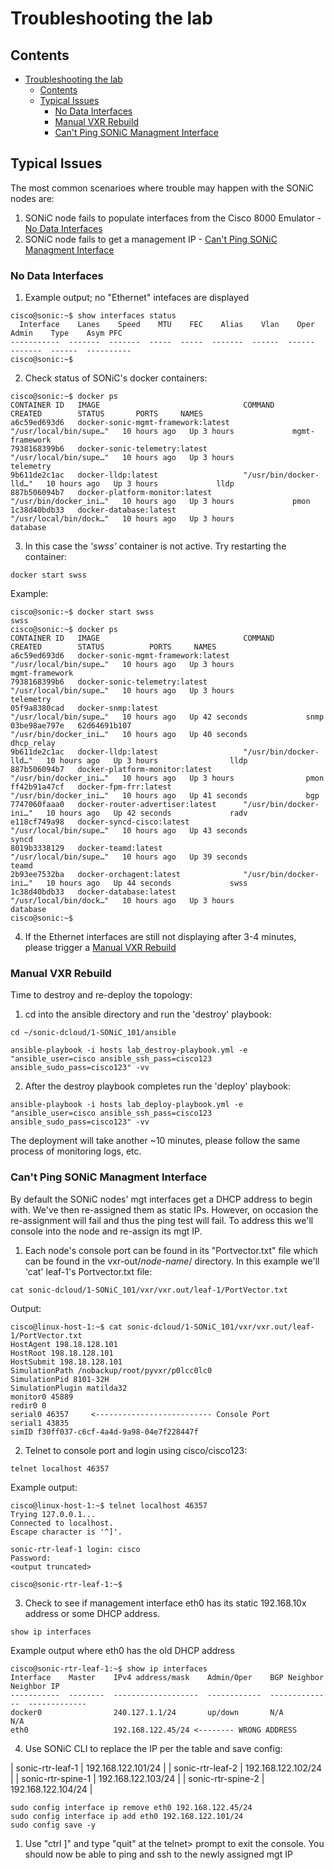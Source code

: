 # Troubleshooting the lab

## Contents
- [Troubleshooting the lab](#troubleshooting-the-lab)
  - [Contents](#contents)
  - [Typical Issues](#typical-issues)
    - [No Data Interfaces](#no-data-interfaces)
    - [Manual VXR Rebuild](#manual-vxr-rebuild)
    - [Can't Ping SONiC Managment Interface](#cant-ping-sonic-managment-interface)
  
## Typical Issues
The most common scenarioes where trouble may happen with the SONiC nodes are:

1. SONiC node fails to populate interfaces from the Cisco 8000 Emulator - [No Data Interfaces](#no-data-interfaces)
2. SONiC node fails to get a management IP - [Can't Ping SONiC Managment Interface](#cant-ping-sonic-managment-interface)

### No Data Interfaces

1. Example output; no "Ethernet" intefaces are displayed
```
cisco@sonic:~$ show interfaces status
  Interface    Lanes    Speed    MTU    FEC    Alias    Vlan    Oper    Admin    Type    Asym PFC
-----------  -------  -------  -----  -----  -------  ------  ------  -------  ------  ----------
cisco@sonic:~$ 
```

2. Check status of SONiC's docker containers:
```
cisco@sonic:~$ docker ps
CONTAINER ID   IMAGE                                COMMAND                  CREATED        STATUS       PORTS     NAMES
a6c59ed693d6   docker-sonic-mgmt-framework:latest   "/usr/local/bin/supe…"   10 hours ago   Up 3 hours             mgmt-framework
7938168399b6   docker-sonic-telemetry:latest        "/usr/local/bin/supe…"   10 hours ago   Up 3 hours             telemetry
9b611de2c1ac   docker-lldp:latest                   "/usr/bin/docker-lld…"   10 hours ago   Up 3 hours             lldp
887b506094b7   docker-platform-monitor:latest       "/usr/bin/docker_ini…"   10 hours ago   Up 3 hours             pmon
1c38d40bdb33   docker-database:latest               "/usr/local/bin/dock…"   10 hours ago   Up 3 hours             database
```

3. In this case the *'swss'* container is not active. Try restarting the container:
```
docker start swss
```
Example:
```
cisco@sonic:~$ docker start swss
swss
cisco@sonic:~$ docker ps
CONTAINER ID   IMAGE                                COMMAND                  CREATED        STATUS          PORTS     NAMES
a6c59ed693d6   docker-sonic-mgmt-framework:latest   "/usr/local/bin/supe…"   10 hours ago   Up 3 hours                mgmt-framework
7938168399b6   docker-sonic-telemetry:latest        "/usr/local/bin/supe…"   10 hours ago   Up 3 hours                telemetry
05f9a8380cad   docker-snmp:latest                   "/usr/local/bin/supe…"   10 hours ago   Up 42 seconds             snmp
03be98ae797e   62d64691b107                         "/usr/bin/docker_ini…"   10 hours ago   Up 40 seconds             dhcp_relay
9b611de2c1ac   docker-lldp:latest                   "/usr/bin/docker-lld…"   10 hours ago   Up 3 hours                lldp
887b506094b7   docker-platform-monitor:latest       "/usr/bin/docker_ini…"   10 hours ago   Up 3 hours                pmon
ff42b91a47cf   docker-fpm-frr:latest                "/usr/bin/docker_ini…"   10 hours ago   Up 41 seconds             bgp
7747060faaa0   docker-router-advertiser:latest      "/usr/bin/docker-ini…"   10 hours ago   Up 42 seconds             radv
e118cf749a98   docker-syncd-cisco:latest            "/usr/local/bin/supe…"   10 hours ago   Up 43 seconds             syncd
8019b3338129   docker-teamd:latest                  "/usr/local/bin/supe…"   10 hours ago   Up 39 seconds             teamd
2b93ee7532ba   docker-orchagent:latest              "/usr/bin/docker-ini…"   10 hours ago   Up 44 seconds             swss
1c38d40bdb33   docker-database:latest               "/usr/local/bin/dock…"   10 hours ago   Up 3 hours                database
cisco@sonic:~$ 
```

4. If the Ethernet interfaces are still not displaying after 3-4 minutes, please trigger a [Manual VXR Rebuild](#manual-vxr-rebuild)

### Manual VXR Rebuild
Time to destroy and re-deploy the topology:

1. cd into the ansible directory and run the 'destroy' playbook:
```
cd ~/sonic-dcloud/1-SONiC_101/ansible

ansible-playbook -i hosts lab_destroy-playbook.yml -e "ansible_user=cisco ansible_ssh_pass=cisco123 ansible_sudo_pass=cisco123" -vv
```
2. After the destroy playbook completes run the 'deploy' playbook:
```
ansible-playbook -i hosts lab_deploy-playbook.yml -e "ansible_user=cisco ansible_ssh_pass=cisco123 ansible_sudo_pass=cisco123" -vv
```
The deployment will take another ~10 minutes, please follow the same process of monitoring logs, etc.


### Can't Ping SONiC Managment Interface 
By default the SONiC nodes' mgt interfaces get a DHCP address to begin with. We've then re-assigned them as static IPs. However, on occasion the re-assignment will fail and thus the ping test will fail. To address this we'll console into the node and re-assign its mgt IP.

1. Each node's console port can be found in its "Portvector.txt" file which can be found in the vxr-out/*node-name*/ directory. In this example we'll 'cat' leaf-1's Portvector.txt file:
```
cat sonic-dcloud/1-SONiC_101/vxr/vxr.out/leaf-1/PortVector.txt 
```
Output:
```
cisco@linux-host-1:~$ cat sonic-dcloud/1-SONiC_101/vxr/vxr.out/leaf-1/PortVector.txt 
HostAgent 198.18.128.101
HostRoot 198.18.128.101
HostSubmit 198.18.128.101
SimulationPath /nobackup/root/pyvxr/p0lcc0lc0
SimulationPid 8101-32H
SimulationPlugin matilda32
monitor0 45889
redir0 0
serial0 46357     <-------------------------- Console Port
serial1 43835
simID f30ff037-c6cf-4a4d-9a98-04e7f228447f
```

2. Telnet to console port and login using cisco/cisco123:
```
telnet localhost 46357
```
Example output:
```
cisco@linux-host-1:~$ telnet localhost 46357
Trying 127.0.0.1...
Connected to localhost.
Escape character is '^]'.

sonic-rtr-leaf-1 login: cisco
Password: 
<output truncated>

cisco@sonic-rtr-leaf-1:~$ 
```

3. Check to see if management interface eth0 has its static 192.168.10x address or some DHCP address.
```
show ip interfaces
```
Example output where eth0 has the old DHCP address
```
cisco@sonic-rtr-leaf-1:~$ show ip interfaces
Interface    Master    IPv4 address/mask    Admin/Oper    BGP Neighbor    Neighbor IP
-----------  --------  -------------------  ------------  --------------  -------------
docker0                240.127.1.1/24       up/down       N/A             N/A
eth0                   192.168.122.45/24 <-------- WRONG ADDRESS    
```

4. Use SONiC CLI to replace the IP per the table and save config:

| sonic-rtr-leaf-1     | 192.168.122.101/24  | 
| sonic-rtr-leaf-2     | 192.168.122.102/24  | 
| sonic-rtr-spine-1    | 192.168.122.103/24  |
| sonic-rtr-spine-2    | 192.168.122.104/24  | 

```
sudo config interface ip remove eth0 192.168.122.45/24
sudo config interface ip add eth0 192.168.122.101/24
sudo config save -y
```

1. Use "ctrl ]" and type "quit" at the telnet> prompt to exit the console. You should now be able to ping and ssh to the newly assigned mgt IP
